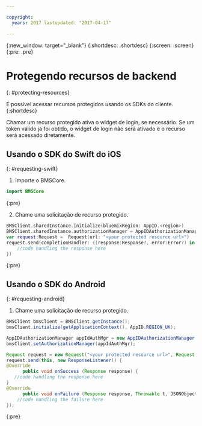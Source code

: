 ```yaml
---

copyright:
  years: 2017 lastupdated: "2017-04-17"

---
```


{:new_window: target="_blank"}
{:shortdesc: .shortdesc}
{:screen: .screen}
{:pre: .pre}

# Protegendo recursos de backend
{: #protecting-resources}

É possível acessar recursos protegidos usando os SDKs do cliente.
{:shortdesc}

Chamar um recurso protegido ativa o widget de login, se necessário. Se um token válido já foi obtido, o widget de login não será ativado e o recurso será
acessado diretamente.


## Usando o SDK do Swift do iOS
{: #requesting-swift}

1. Importe o BMSCore.

  ```swift
  import BMSCore
  ```
  {:pre}

2. Chame uma solicitação de recurso protegido.

  ```swift
  BMSClient.sharedInstance.initialize(bluemixRegion: AppID.<region>)
  BMSClient.sharedInstance.authorizationManager = AppIDAuthorizationManager(appid:AppID.sharedInstance)
  var request:Request =  Request(url: "<your protected resource url>")
  request.send(completionHandler: {(response:Response?, error:Error?) in
      //code handling the response here
  })
  ```
  {:pre}


## Usando o SDK do Android
{: #requesting-android}

1. Chame uma solicitação de recurso protegido.

  ```java
  BMSClient bmsClient = BMSClient.getInstance();
  bmsClient.initialize(getApplicationContext(), AppID.REGION_UK);

  AppIDAuthorizationManager appIdAuthMgr = new AppIDAuthorizationManager(AppID.getInstance())
  bmsClient.setAuthorizationManager(appIdAuthMgr);

  Request request = new Request("<your protected resource url>", Request.GET);
  request.send(this, new ResponseListener() {
  @Override
		public void onSuccess (Response response) {
     //code handling the response here
  }
  @Override
		public void onFailure (Response response, Throwable t, JSONObject extendedInfo) {
      //code handling the failure here
  });
  ```
  {:pre}
